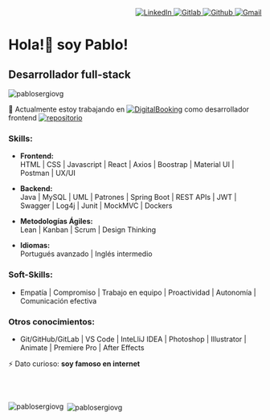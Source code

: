 <p align="right">
  <p align="right">
    <a href="https://www.linkedin.com/in/pablo-viera-a703a9a3/" target="_blank">
      <img src="https://img.shields.io/badge/linkedin-%230077B5.svg?&style=for-the-badge&logo=linkedin&logoColor=white&color=071A2C" alt="LinkedIn"/>
    </a>
    <a href="https://gitlab.ctd.academy/pablosvg" target="_blank">
      <img src="https://img.shields.io/badge/Gitlab-%231DA1F2.svg?&style=for-the-badge&logo=Gitlab&logoColor=white&color=071A2C" alt="Gitlab"/>
    </a>
    <a href="https://github.com/pablosergiovg" target="_blank">
      <img src="https://img.shields.io/badge/Github-%231DA1F2.svg?&style=for-the-badge&logo=Github&logoColor=white&color=071A2C" alt="Github"/>
    </a>
    <a href="mailto:pablosergiovg@gmail.com" target="_blank">
      <img src="https://img.shields.io/badge/Gmail-%231DA1F2.svg?&style=for-the-badge&logo=Gmail&logoColor=white&color=071A2C" alt="Gmail"/>
    </a>
  </p>
</p>
<h1 align="left">Hola!👋 soy Pablo!</h1>
<h2 align="left" display="in-line">Desarrollador full-stack</h2>

<p align="left"><img src="https://komarev.com/ghpvc/?username=pablosergiovg&label=Profile%20views&color=0e75b6&style=flat" alt="pablosergiovg" /></p>



🔭 Actualmente estoy trabajando en [![DigitalBooking](https://img.shields.io/badge/DigitalBooking-orange?style=flat-square)](http://digitalbooking.ddns.net/) como desarrollador frontend [![repositorio](https://img.shields.io/badge/repositorio-black?style=flat-square&logo=github)](https://gitlab.ctd.academy/ctd/hispanos/proyecto-integrador-1/proyecto-integrador-0223/0522ft-c3/grupo-01)

### Skills:

- **Frontend:**<br>
HTML | CSS | Javascript | React | Axios | Boostrap | Material UI | Postman | UX/UI

- **Backend:**<br>
Java | MySQL | UML | Patrones | Spring Boot | REST APIs | JWT | Swagger | Log4j | Junit | MockMVC | Dockers
 
- **Metodologías Ágiles:**<br>
Lean | Kanban | Scrum | Design Thinking

- **Idiomas:**<br>
Portugués avanzado | Inglés intermedio

### Soft-Skills:<br>
* Empatía | Compromiso | Trabajo en equipo | Proactividad | Autonomía | Comunicación efectiva


### Otros conocimientos:<br>
* Git/GitHub/GitLab | VS Code | InteLliJ IDEA | Photoshop | Illustrator | Animate | Premiere Pro | After Effects

⚡ Dato curioso: **soy famoso en internet**

<br>
<br>

<p><img align="left" src="https://github-readme-stats.vercel.app/api/top-langs?username=pablosergiovg&show_icons=true&locale=en&layout=compact&theme=dark" alt="pablosergiovg" /></p>

<p align="left">&nbsp;<img align="center" src="https://github-readme-stats.vercel.app/api?username=pablosergiovg&show_icons=true&locale=en&theme=dark" alt="pablosergiovg" /></p>
